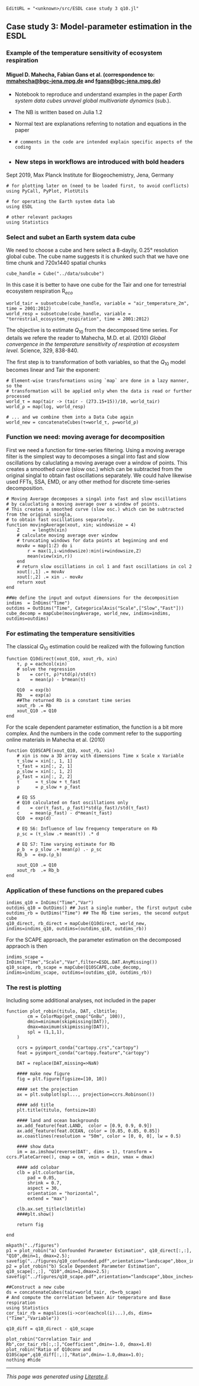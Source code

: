 ```@meta
EditURL = "<unknown>/src/ESDL case study 3 q10.jl"
```

## Case study 3: Model-parameter estimation in the ESDL
### Example of the temperature sensitivity of ecosystem respiration

#### Miguel D. Mahecha, Fabian Gans et al. (correspondence to: mmahecha@bgc-jena.mpg.de and fgans@bgc-jena.mpg.de)

* Notebook to reproduce and understand examples in the paper *Earth system data cubes unravel global multivariate dynamics* (sub.).

* The NB is written based on Julia 1.2

* Normal text are explanations referring to notation and equations in the paper

* `# comments in the code are intended explain specific aspects of the coding`

* ### New steps in workflows are introduced with bold headers

Sept 2019, Max Planck Institute for Biogeochemistry, Jena, Germany

```@example ESDL case study 3 q10
# for plotting later on (need to be loaded first, to avoid conflicts)
using PyCall, PyPlot, PlotUtils

# for operating the Earth system data lab
using ESDL

# other relevant packages
using Statistics
```

### Select and subet an Earth system data cube

We need to choose a cube and here select a 8-dayily, 0.25° resolution global cube. The cube name suggests it is chunked such that we have one time chunk and 720x1440 spatial chunks

```@example ESDL case study 3 q10
cube_handle = Cube("../data/subcube")
```

In this case it is better to have one cube for the Tair and one for terrestrial ecosystem respiration R$_{eco}$

```@example ESDL case study 3 q10
world_tair = subsetcube(cube_handle, variable = "air_temperature_2m", time = 2001:2012)
world_resp = subsetcube(cube_handle, variable = "terrestrial_ecosystem_respiration", time = 2001:2012)
```

The objective is to estimate  $Q_{10}$ from the decomposed time series. For details we refere the reader to
Mahecha, M.D. et al. (2010) *Global convergence in the temperature sensitivity of respiration at ecosystem level.* Science, 329, 838-840.

The first step is to transformation of both variables, so that the $Q_{10}$ model becomes linear and Tair the exponent:

```@example ESDL case study 3 q10
# Element-wise transformations using `map` are done in a lazy manner, so the
# transformation will be applied only when the data is read or further processed
world_τ = map(tair -> (tair - (273.15+15))/10, world_tair)
world_ρ = map(log, world_resp)

# ... and we combine them into a Data Cube again
world_new = concatenateCubes(τ=world_τ, ρ=world_ρ)
```

### Function we need: moving average for decomposition

First we need a function for time-series filtering. Using a moving average filter is the simplest way to decomposes a singal into fast and slow oscillations by caluclating a moving average over a window of points. This creates a smoothed curve (slow osc.) which can be subtracted from the original singlal to obtain fast oscillations separately. We could halve likewise used FFTs, SSA, EMD, or any other method for discrete time-series decomposition.

```@example ESDL case study 3 q10
# Moving Average decomposes a singal into fast and slow oscillations
# by caluclating a moving average over a window of points.
# This creates a smoothed curve (slow osc.) which can be subtracted from the original singla,
# to obtain fast oscillations separately.
function movingAverage(xout, xin; windowsize = 4)
    Z     = length(xin)
    # calculate moving average over window
    # truncating windows for data points at beginning and end
    movAv = map(1:Z) do i
        r = max(1,i-windowsize):min(i+windowsize,Z)
        mean(view(xin,r))
    end
    # return slow oscillations in col 1 and fast oscillations in col 2
    xout[:,1] .= movAv
    xout[:,2] .= xin .- movAv
    return xout
end
```

```@example ESDL case study 3 q10
##We define the input and output dimensions for the decomposition
indims  = InDims("Time")
outdims = OutDims("Time", CategoricalAxis("Scale",["Slow","Fast"]))
cube_decomp = mapCube(movingAverage, world_new, indims=indims, outdims=outdims)
```

### For estimating the temperature sensitivities

The classical $Q_{10}$ estimation could be realized with the following function

```@example ESDL case study 3 q10
function Q10direct(xout_Q10, xout_rb, xin)
    τ, ρ = eachcol(xin)
    # solve the regression
    b    = cor(τ, ρ)*std(ρ)/std(τ)
    a    = mean(ρ) - b*mean(τ)

    Q10  = exp(b)
    Rb   = exp(a)
    ##The returned Rb is a constant time series
    xout_rb .= Rb
    xout_Q10 .= Q10
end
```

For the scale dependent parameter estimation, the function is a bit more complex. And the numbers in the code comment refer to the  supporting online materials in Mahecha et al. (2010)

```@example ESDL case study 3 q10
function Q10SCAPE(xout_Q10, xout_rb, xin)
    # xin is now a 3D array with dimensions Time x Scale x Variable
    τ_slow = xin[:, 1, 1]
    τ_fast = xin[:, 2, 1]
    ρ_slow = xin[:, 1, 2]
    ρ_fast = xin[:, 2, 2]
    τ      = τ_slow + τ_fast
    ρ      = ρ_slow + ρ_fast

    # EQ S5
    # Q10 calculated on fast oscillations only
    d    = cor(τ_fast, ρ_fast)*std(ρ_fast)/std(τ_fast)
    c    = mean(ρ_fast) - d*mean(τ_fast)
    Q10  = exp(d)

    # EQ S6: Influence of low frequency temperature on Rb
    ρ_sc = (τ_slow .+ mean(τ)) .* d

    # EQ S7: Time varying estimate for Rb
    ρ_b  = ρ_slow .+ mean(ρ) .- ρ_sc
    Rb_b  = exp.(ρ_b)

    xout_Q10 .= Q10
    xout_rb  .= Rb_b
end
```

### Application of these functions on the prepared cubes

```@example ESDL case study 3 q10
indims_q10 = InDims("Time","Var")
outdims_q10 = OutDims() ## Just a single number, the first output cube
outdims_rb = OutDims("Time") ## The Rb time series, the second output cube
q10_direct, rb_direct = mapCube(Q10direct, world_new, indims=indims_q10, outdims=(outdims_q10, outdims_rb))
```

For the SCAPE approach, the parameter estimation on the decomposed appraoch is then

```@example ESDL case study 3 q10
indims_scape = InDims("Time","Scale","Var",filter=ESDL.DAT.AnyMissing())
q10_scape, rb_scape = mapCube(Q10SCAPE,cube_decomp, indims=indims_scape, outdims=(outdims_q10, outdims_rb))
```

### The rest is plotting
Including some additional analyses, not included in the paper

```@example ESDL case study 3 q10
function plot_robin(titulo, DAT, clbtitle;
        cm = ColorMap(get_cmap("GnBu", 100)),
        dmin=minimum(skipmissing(DAT)),
        dmax=maximum(skipmissing(DAT)),
        spl = (1,1,1),
    )

    ccrs = pyimport_conda("cartopy.crs","cartopy")
    feat = pyimport_conda("cartopy.feature","cartopy")

    DAT = replace(DAT,missing=>NaN)

    #### make new figure
    fig = plt.figure(figsize=[10, 10])

    #### set the projection
    ax = plt.subplot(spl..., projection=ccrs.Robinson())

    #### add title
    plt.title(titulo, fontsize=18)

    #### land and ocean backgrounds
    ax.add_feature(feat.LAND,  color = [0.9, 0.9, 0.9])
    ax.add_feature(feat.OCEAN, color = [0.85, 0.85, 0.85])
    ax.coastlines(resolution = "50m", color = [0, 0, 0], lw = 0.5)

    #### show data
    im = ax.imshow(reverse(DAT', dims = 1), transform = ccrs.PlateCarree(), cmap = cm, vmin = dmin, vmax = dmax)

    #### add colobar
    clb = plt.colorbar(im,
        pad = 0.05,
        shrink = 0.7,
        aspect = 30,
        orientation = "horizontal",
        extend = "max")

    clb.ax.set_title(clbtitle)
    ####plt.show()

    return fig

end
```

```@example ESDL case study 3 q10
mkpath("../figures")
p1 = plot_robin("a) Confounded Parameter Estimation", q10_direct[:,:], "Q10",dmin=1, dmax=2.5);
savefig("../figures/q10_confounded.pdf",orientation="landscape",bbox_inches="tight")
p2 = plot_robin("b) Scale Dependent Parameter Estimation", q10_scape[:,:], "Q10",dmin=1,dmax=2.5);
savefig("../figures/q10_scape.pdf",orientation="landscape",bbox_inches="tight")
```

```@example ESDL case study 3 q10
##Construct a new cube
ds = concatenateCubes(tair=world_tair, rb=rb_scape)
# And compute the correlation between Air temperature and Base respiration
using Statistics
cor_tair_rb = mapslices(i->cor(eachcol(i)...),ds, dims=("Time","Variable"))

q10_diff = q10_direct - q10_scape
```

```@example ESDL case study 3 q10
plot_robin("Correlation Tair and Rb",cor_tair_rb[:,:],"Coefficient",dmin=-1.0, dmax=1.0)
plot_robin("Ratio of Q10conv and Q10Scape",q10_diff[:,:],"Ratio",dmin=-1.0,dmax=1.0);
nothing #hide
```

---

*This page was generated using [Literate.jl](https://github.com/fredrikekre/Literate.jl).*

